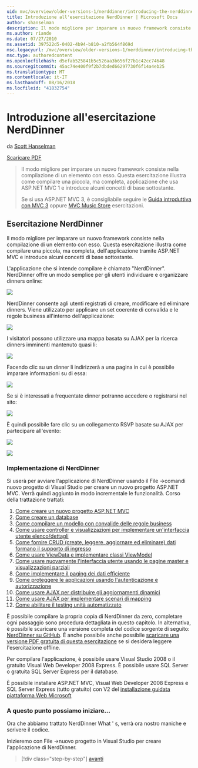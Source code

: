 ```yaml
---
uid: mvc/overview/older-versions-1/nerddinner/introducing-the-nerddinner-tutorial
title: Introduzione all'esercitazione NerdDinner | Microsoft Docs
author: shanselman
description: Il modo migliore per imparare un nuovo framework consiste nella compilazione di un elemento con esso. Questa esercitazione illustra in dettaglio come compilare un'applicazione di piccole dimensioni, ma completa, tramite ASP. ne...
ms.author: riande
ms.date: 07/27/2010
ms.assetid: 397522d5-0402-4b94-b810-a2fb564f869d
msc.legacyurl: /mvc/overview/older-versions-1/nerddinner/introducing-the-nerddinner-tutorial
msc.type: authoredcontent
ms.openlocfilehash: d5efab525841b5c526aa3b656f27b1c42cc74648
ms.sourcegitcommit: 45ac74e400f9f2b7dbded66297730f6f14a4eb25
ms.translationtype: MT
ms.contentlocale: it-IT
ms.lasthandoff: 08/16/2018
ms.locfileid: "41832754"
---
```

<a name="introducing-the-nerddinner-tutorial"></a>Introduzione all'esercitazione NerdDinner
====================
da [Scott Hanselman](https://github.com/shanselman)

[Scaricare PDF](http://aspnetmvcbook.s3.amazonaws.com/aspnetmvc-nerdinner_v1.pdf)

> Il modo migliore per imparare un nuovo framework consiste nella compilazione di un elemento con esso. Questa esercitazione illustra come compilare una piccola, ma completa, applicazione che usa ASP.NET MVC 1 e introduce alcuni concetti di base sottostante.
> 
> Se si usa ASP.NET MVC 3, è consigliabile seguire le [Guida introduttiva con MVC 3](../../older-versions/getting-started-with-aspnet-mvc3/cs/intro-to-aspnet-mvc-3.md) oppure [MVC Music Store](../../older-versions/mvc-music-store/mvc-music-store-part-1.md) esercitazioni.


## <a name="nerddinner-tutorial"></a>Esercitazione NerdDinner

Il modo migliore per imparare un nuovo framework consiste nella compilazione di un elemento con esso. Questa esercitazione illustra come compilare una piccola, ma completa, dell'applicazione tramite ASP.NET MVC e introduce alcuni concetti di base sottostante.

L'applicazione che si intende compilare è chiamato "NerdDinner". NerdDinner offre un modo semplice per gli utenti individuare e organizzare dinners online:

![](introducing-the-nerddinner-tutorial/_static/image1.png)

NerdDinner consente agli utenti registrati di creare, modificare ed eliminare dinners. Viene utilizzato per applicare un set coerente di convalida e le regole business all'interno dell'applicazione:

![](introducing-the-nerddinner-tutorial/_static/image2.png)

I visitatori possono utilizzare una mappa basata su AJAX per la ricerca dinners imminenti mantenuto quasi li:

![](introducing-the-nerddinner-tutorial/_static/image3.png)

Facendo clic su un dinner li indirizzerà a una pagina in cui è possibile imparare informazioni su di essa:

![](introducing-the-nerddinner-tutorial/_static/image4.png)

Se si è interessati a frequentate dinner potranno accedere o registrarsi nel sito:

![](introducing-the-nerddinner-tutorial/_static/image5.png)

È quindi possibile fare clic su un collegamento RSVP basate su AJAX per partecipare all'evento:

![](introducing-the-nerddinner-tutorial/_static/image6.png)

![](introducing-the-nerddinner-tutorial/_static/image7.png)

### <a name="implementing-nerddinner"></a>Implementazione di NerdDinner

Si userà per avviare l'applicazione di NerdDinner usando il File -&gt;comandi nuovo progetto di Visual Studio per creare un nuovo progetto ASP.NET MVC. Verrà quindi aggiunto in modo incrementale le funzionalità. Corso della trattazione trattati:

1. [Come creare un nuovo progetto ASP.NET MVC](# "crea un nuovo progetto MVC ASP.NET")
2. [Come creare un database](# "creare un Database")
3. [Come compilare un modello con convalide delle regole business](# "compilare un modello con convalide delle regole Business")
4. [Come usare controller e visualizzazioni per implementare un'interfaccia utente elenco/dettagli](# "usare controller e visualizzazioni per implementare un'interfaccia utente elenco/dettagli")
5. [Come fornire CRUD (create, leggere, aggiornare ed eliminare) dati formano il supporto di ingresso](# "forniscono CRUD (Create, Read, Update, Delete) dati Form voce supporta")
6. [Come usare ViewData e implementare classi ViewModel](# "usare ViewData e implementare classi ViewModel")
7. [Come usare nuovamente l'interfaccia utente usando le pagine master e visualizzazioni parziali](# "riutilizzo di interfaccia utente tramite pagine Master e visualizzazioni parziali")
8. [Come implementare il paging dei dati efficiente](# "implementare Paging dei dati efficiente")
9. [Come proteggere le applicazioni usando l'autenticazione e autorizzazione](# "sicure le applicazioni usando autenticazione e autorizzazione")
10. [Come usare AJAX per distribuire gli aggiornamenti dinamici](# "usare AJAX per inviare gli aggiornamenti dinamici")
11. [Come usare AJAX per implementare scenari di mapping](# "usare AJAX per implementare scenari di Mapping")
12. [Come abilitare il testing unità automatizzato](# "Abilita Testing unità automatizzato")

È possibile compilare la propria copia di NerdDinner da zero, completare ogni passaggio sono procedura dettagliata in questo capitolo. In alternativa, è possibile scaricare una versione completa del codice sorgente di seguito: [NerdDinner su GitHub](https://github.com/AspNetMVPSamples/NerdDinner). È anche possibile anche possibile [scaricare una versione PDF gratuita di questa esercitazione](http://aspnetmvcbook.s3.amazonaws.com/aspnetmvc-nerdinner_v1.pdf) se si desidera leggere l'esercitazione offline.

Per compilare l'applicazione, è possibile usare Visual Studio 2008 o il gratuito Visual Web Developer 2008 Express. È possibile usare SQL Server o gratuita SQL Server Express per il database.

È possibile installare ASP.NET MVC, Visual Web Developer 2008 Express e SQL Server Express (tutto gratuito) con V2 del [installazione guidata piattaforma Web Microsoft](https://www.microsoft.com/web/downloads/platform.aspx)

### <a name="now-lets-get-started"></a>A questo punto possiamo iniziare...

Ora che abbiamo trattato NerdDinner What ' s, verrà ora nostro maniche e scrivere il codice.

Inizieremo con File -&gt;nuovo progetto in Visual Studio per creare l'applicazione di NerdDinner.

> [!div class="step-by-step"]
> [avanti](create-a-new-aspnet-mvc-project.md)
